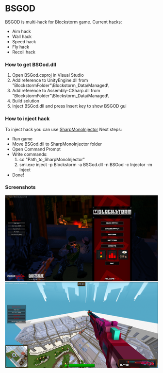 # BSGOD
BSGOD is multi-hack for Blockstorm game.
Current hacks:
- Aim hack
- Wall hack
- Speed hack
- Fly hack
- Recoil hack

### How to get BSGod.dll
1. Open BSGod.csproj in Visual Studio
2. Add reference to UnityEngine.dll from "BlockstormFolder"\Blockstorm_Data\Managed\
3. Add reference to Assembly-CSharp.dll from "BlockstormFolder"\Blockstorm_Data\Managed\
4. Build solution
5. Inject BSGod.dll and press Insert key to show BSGOD gui

### How to inject hack
To inject hack you can use [SharpMonoInjector](https://github.com/warbler/SharpMonoInjector)
Next steps:
- Run game
- Move BSGod.dll to SharpMonoInjector folder
- Open Command Prompt
- Write commands:
	1. cd "Path_to_SharpMonoInjector"
	2. smi.exe inject -p Blockstorm -a BSGod.dll -n BSGod -c Injector -m Inject
- Done!

### Screenshots
![Hack GUI](https://github.com/imkoi/bsgod/blob/1.0.1/Screenshots/hack_menu.png)
![Fly Hack](https://github.com/imkoi/bsgod/blob/1.0.1/Screenshots/fly_hack.png)
